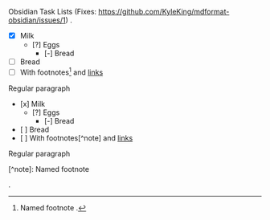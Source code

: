 Obsidian Task Lists (Fixes: https://github.com/KyleKing/mdformat-obsidian/issues/1)
.
- [x] Milk
  - [?] Eggs
    - \[-\] Bread
- [ ] Bread
- [ ] With footnotes[^note] and [links](https://github.com/hukkin/mdformat-gfm)

Regular paragraph

[^note]: Named footnote
.
<ul>
<li>[x] Milk
<ul>
<li>[?] Eggs
<ul>
<li>[-] Bread</li>
</ul>
</li>
</ul>
</li>
<li>[ ] Bread</li>
<li>[ ] With footnotes[^note] and <a href="https://github.com/hukkin/mdformat-gfm">links</a></li>
</ul>
<p>Regular paragraph</p>
<p>[^note]: Named footnote</p>
.
